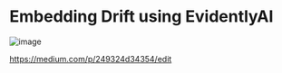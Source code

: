 # Embedding Drift using EvidentlyAI


![image](https://github.com/dgbaenar/medium-embedding-drift/assets/60154294/0da4dcc3-1911-4d5c-909a-af02c9b81ab6)



https://medium.com/p/249324d34354/edit
